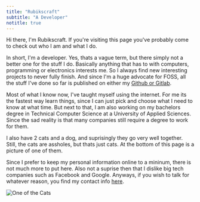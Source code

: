 ```yaml
---
title: "Rubikscraft"
subtitle: "A Developer"
notitle: true
---
```


Hi there, I'm Rubikscraft. If you're visiting this page you've probably come to check out who I am and what I do.

In short, I'm a developer. Yes, thats a vague term, but there simply not a better one for the stuff I do. Basically anything that has to with computers, programming or electronics interests me. So I always find new interesting projects to never fully finish. And since I'm a huge advocate for FOSS, all the stuff I've done so far is published on either my [Github or Gitlab](/info#contact).

Most of what I know now, I've taught myself using the internet. For me its the fastest way learn things, since I can just pick and choose what I need to know at what time. But next to that, I am also working on my bachelors degree in Technical Computer Science at a University of Applied Sciences. Since the sad reality is that many companies still require a degree to work for them.

I also have 2 cats and a dog, and suprisingly they go very well together. Still, the cats are assholes, but thats just cats. At the bottom of this page is a picture of one of them.

Since I prefer to keep my personal information online to a mininum, there is not much more to put here. Also not a suprise then that I dislike big tech companies such as Facebook and Google. Anyways, if you wish to talk for whatever reason, you find my contact info [here](/info#contact).

![One of the Cats](http://i.rubikscraft.nl/files/5c781950-4e90-4476-b0ce-e27e9fd4b835.jpeg "He likes the bag")
